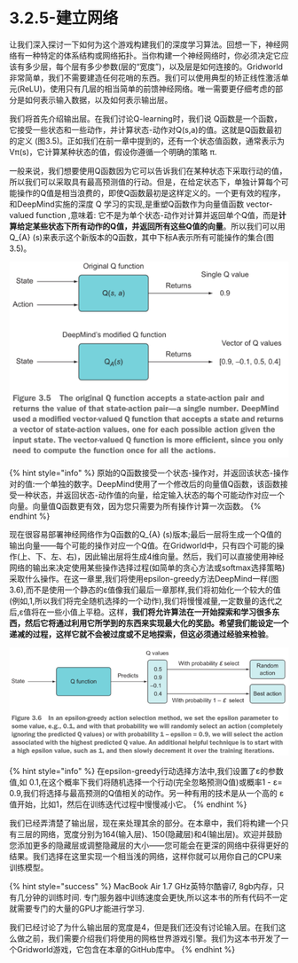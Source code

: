 # 3.2.5-建立网络

让我们深入探讨一下如何为这个游戏构建我们的深度学习算法。回想一下，神经网络有一种特定的体系结构或网络拓扑。当你构建一个神经网络时，你必须决定它应该有多少层，每个层有多少参数\(层的“宽度”\)，以及层是如何连接的。Gridworld非常简单，我们不需要建造任何花哨的东西。我们可以使用典型的矫正线性激活单元\(ReLU\)，使用只有几层的相当简单的前馈神经网络。唯一需要更仔细考虑的部分是如何表示输入数据，以及如何表示输出层。

我们将首先介绍输出层。在我们讨论Q-learning时，我们说 Q函数是一个函数，它接受一些状态和一些动作，并计算状态-动作对Q\(s,a\)的值。这就是Q函数最初的定义 \(图3.5\)。正如我们在前一章中提到的，还有一个状态值函数，通常表示为Vπ\(s\)，它计算某种状态的值，假设你遵循一个明确的策略 π.

一般来说，我们想要使用Q函数因为它可以告诉我们在某种状态下采取行动的值，所以我们可以采取具有最高预测值的行动。但是，在给定状态下，单独计算每个可能操作的Q值是相当浪费的，即使Q函数最初是这样定义的。一个更有效的程序，和DeepMind实施的深度 Q  学习的实现,是重塑Q函数作为向量值函数 vector-valued function ,意味着: 它不是为单个状态-动作对计算并返回单个Q值，而是**计算给定某些状态下所有动作的Q值，并返回所有这些Q值的向量**。所以我们可以用Q\_{A} \(s\)来表示这个新版本的Q函数，其中下标A表示所有可能操作的集合\(图3.5\)。

![&#x56FE;3.5](../../.gitbook/assets/image%20%2882%29.png)

{% hint style="info" %}
原始的Q函数接受一个状态-操作对，并返回该状态-操作对的值:一个单独的数字。DeepMind使用了一个修改后的向量值Q函数，该函数接受一种状态，并返回状态-动作值的向量，给定输入状态的每个可能动作对应一个向量。向量值Q函数更有效，因为您只需要为所有操作计算一次函数。
{% endhint %}

现在很容易部署神经网络作为Q函数的Q\_{A} \(s\)版本;最后一层将生成一个Q值的输出向量——每个可能的操作对应一个Q值。在Gridworld中，只有四个可能的操作\(上、下、左、右\)，因此输出层将生成4维向量。然后，我们可以直接使用神经网络的输出来决定使用某些操作选择过程\(如简单的贪心方法或softmax选择策略\)采取什么操作。在这一章里,我们将使用epsilon-greedy方法DeepMind一样\(图3.6\),而不是使用一个静态的ε值像我们最后一章那样,我们将初始化一个较大的值\(例如,1,所以我们将完全随机选择的一个动作\),我们将慢慢减量,一定数量的迭代之后,ε值将在一些小值上平稳。这样，**我们将允许算法在一开始探索和学习很多东西，然后它将通过利用它所学到的东西来实现最大化的奖励。希望我们能设定一个递减的过程，这样它就不会被过度或不足地探索，但这必须通过经验来检验**。

![](../../.gitbook/assets/image%20%2885%29.png)

{% hint style="info" %}
在epsilon-greedy行动选择方法中,我们设置了ε的参数值,如 0.1,在这个概率下我们将随机选择一个行动\(完全忽略预测Q值\)或概率1 - ε= 0.9,我们将选择与最高预测的Q值相关的动作。另一种有用的技术是从一个高的 ε 值开始，比如1，然后在训练迭代过程中慢慢减小它。
{% endhint %}

我们已经弄清楚了输出层，现在来处理其余的部分。在本章中，我们将构建一个只有三层的网络，宽度分别为164\(输入层\)、150\(隐藏层\)和4\(输出层\)。欢迎并鼓励您添加更多的隐藏层或调整隐藏层的大小——您可能会在更深的网络中获得更好的结果。我们选择在这里实现一个相当浅的网络，这样你就可以用你自己的CPU来训练模型。

{% hint style="success" %}
MacBook Air 1.7 GHz英特尔酷睿i7, 8gb内存，只有几分钟的训练时间. 专门服务器中训练速度会更快,所以这本书的所有代码不一定就需要专门的大量的GPU才能进行学习.

我们已经讨论了为什么输出层的宽度是4，但是我们还没有讨论输入层。在我们这么做之前，我们需要介绍我们将使用的网格世界游戏引擎。我们为这本书开发了一个Gridworld游戏，它包含在本章的GitHub库中。
{% endhint %}









